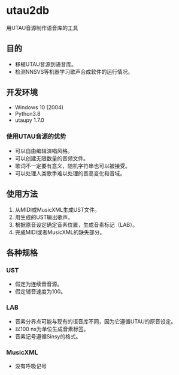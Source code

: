 # utau2db

 用UTAU音源制作语音库的工具

## 目的

-   移植UTAU音源到语音库。
-   检测NNSVS等机器学习歌声合成软件的运行情况。

## 开发环境

-   Windows 10 (2004)
-   Python3.8
-   utaupy 1.7.0

### 使用UTAU音源的优势

-   可以自由编辑演唱风格。
-   可以创建无限数量的音频文件。
-   歌词不一定要有意义，随机字符串也可以被接受。
-   可以处理人类歌手难以处理的音高变化和音域。

## 使用方法

1.  从MIDI或MusicXML生成UST文件。
2.  用生成的UST输出歌声。
3.  根据原音设定确定音素位置，生成音素标记（LAB）。
4.  完成MIDI或者MusicXML的缺失部分。

## 各种规格

### UST

-   假定为连续音音源。
-   假定辅音速度为100。

### LAB

-   音素分界点可能与现有的语音库不同，因为它遵循UTAU的原音设定。
-   以100 ns为单位生成音素标签。
-   音素记号遵循Sinsy的格式。

### MusicXML

-   没有呼吸记号
